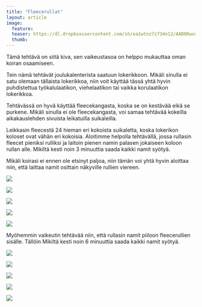 ```yaml
---
title: "Fleecerullat"
layout: article
image:
  feature:
  teaser: https://dl.dropboxusercontent.com/sh/ea1wtnz7z734o12/AAD0KwusZJ28f2KWsWh0jNoVa/aktivointi/fleecerullat/DS09098-245px.jpg
  thumb:
---
```


Tämä tehtävä on siitä kiva, sen vaikeustasoa on helppo mukauttaa oman koiran osaamiseen.

Tein nämä tehtävät joulukalenterista saatuun lokerikkoon. Mikäli sinulla ei satu olemaan tällaista lokerikkoa, niin voit käyttää tässä yhtä hyvin puhdistettua työkalulaatikon, viehelaatikon tai vaikka korulaatikon lokerikkoa.

Tehtävässä on hyvä käyttää fleecekangasta, koska se on kestävää eikä se purkene. Mikäli sinulla ei ole  fleecekangasta, voi samaa tehtävää kokeilla aikakauslehden sivuista leikatuilla suikaleilla.

Leikkasin fleecestä 24 hieman eri kokoista suikaletta, koska lokerikon koloset ovat vähän eri kokoisia. Aloitimme helpolla tehtävällä, jossa rullasin fleecet pieniksi rulliksi ja laitoin pienen namin palasen jokaiseen koloon rullan alle. Mikiltä kesti noin 3 minuuttia saada kaikki namit syötyä.

Mikäli koirasi ei ennen ole etsinyt paljoa, niin tämän voi yhtä hyvin aloittaa niin, että laittaa namit osittain näkyville rullien viereen.

[![](https://dl.dropboxusercontent.com/sh/ea1wtnz7z734o12/AACQMGYU4zm03rEPc4In-ImXa/aktivointi/fleecerullat/DS09036-800px.jpg)](https://dl.dropboxusercontent.com/sh/ea1wtnz7z734o12/AABd-fIdfCToZ2R3my4N0v84a/aktivointi/fleecerullat/DS09036.jpg)

[![](https://dl.dropboxusercontent.com/sh/ea1wtnz7z734o12/AAABvRc7Ru8aXtpSJRuR18v-a/aktivointi/fleecerullat/DS09047-800px.jpg)](https://dl.dropboxusercontent.com/sh/ea1wtnz7z734o12/AABeUz8VQ11fYg5tDKxiVY88a/aktivointi/fleecerullat/DS09047.jpg)

[![](https://dl.dropboxusercontent.com/sh/ea1wtnz7z734o12/AADuibprCezrzWbqbjVIKV_Za/aktivointi/fleecerullat/DS09098-800px.jpg)](https://dl.dropboxusercontent.com/sh/ea1wtnz7z734o12/AAABf2aDql-0oTTEX2jBIEWqa/aktivointi/fleecerullat/DS09098.jpg)

[![](https://dl.dropboxusercontent.com/sh/ea1wtnz7z734o12/AAAopzOPHYinycJpOWOInarWa/aktivointi/fleecerullat/DS09140-800px.jpg)](https://dl.dropboxusercontent.com/sh/ea1wtnz7z734o12/AAAsReS8xTnA4VR3ZEBiwjYza/aktivointi/fleecerullat/DS09140.jpg)

[![](https://dl.dropboxusercontent.com/sh/ea1wtnz7z734o12/AACRXSuqu0g8AVKq5PK9Vwoga/aktivointi/fleecerullat/DS09184-800px.jpg)](https://dl.dropboxusercontent.com/sh/ea1wtnz7z734o12/AABLMuznzQ9K9iNBb1MNsUzYa/aktivointi/fleecerullat/DS09184.jpg)

Myöhemmin vaikeutin tehtävää niin, että rullasin namit piiloon fleecerullien sisälle. Tällöin Mikiltä kesti noin 6 minuuttia saada kaikki namit syötyä. 

[![](https://dl.dropboxusercontent.com/sh/ea1wtnz7z734o12/AABaaezLu4h5mTzrZ91LpJYga/aktivointi/fleecerullat/DS09218-800px.jpg)](https://dl.dropboxusercontent.com/sh/ea1wtnz7z734o12/AADbwG4MsDXa79n93wmUMij8a/aktivointi/fleecerullat/DS09218.jpg)

[![](https://dl.dropboxusercontent.com/sh/ea1wtnz7z734o12/AAB0siJgVC-mAQbsRtFfpGxca/aktivointi/fleecerullat/DS09250-800px.jpg)](https://dl.dropboxusercontent.com/sh/ea1wtnz7z734o12/AAD5v91bRmEHAIBo_Y9AkbaBa/aktivointi/fleecerullat/DS09250.jpg)

[![](https://dl.dropboxusercontent.com/sh/ea1wtnz7z734o12/AABg-V2dppiI6M4WFSZIqDm0a/aktivointi/fleecerullat/DS09253-800px.jpg)](https://dl.dropboxusercontent.com/sh/ea1wtnz7z734o12/AADiWIZIMIppT3hgiXO7dtTxa/aktivointi/fleecerullat/DS09253.jpg)

[![](https://dl.dropboxusercontent.com/sh/ea1wtnz7z734o12/AACbeIve_7Ns4wt24d8W6oSea/aktivointi/fleecerullat/DS09333-800px.jpg)](https://dl.dropboxusercontent.com/sh/ea1wtnz7z734o12/AADew1_r_aju38RlMBVmxyQta/aktivointi/fleecerullat/DS09333.jpg)

[![](https://dl.dropboxusercontent.com/sh/ea1wtnz7z734o12/AADSgY7Hc3JV-n0WHy4LxwS-a/aktivointi/fleecerullat/DS09355-800px.jpg)](https://dl.dropboxusercontent.com/sh/ea1wtnz7z734o12/AABo5U6ePYdlemtrgjLdr9bLa/aktivointi/fleecerullat/DS09355.jpg)
